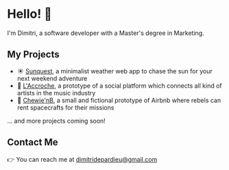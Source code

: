 <!---
dimitridepardieu/dimitridepardieu is a ✨ special ✨ repository because its `README.md` (this file) appears on your GitHub profile.
You can click the Preview link to take a look at your changes.
--->

# Hello! 👋

I'm Dimitri, a software developer with a Master's degree in Marketing.

## My Projects

- ☀ [Sunquest](https://github.com/dimitridepardieu/sunquest), a minimalist weather web app to chase the sun for your next weekend adventure
- 🎸 [L'Accroche](http://www.laccroche.me/), a prototype of a social platform which connects all kind of artists in the music industry
- 🚀 [Chewie'nB](https://github.com/Arnaud-Rigourd/chewienb), a small and fictional prototype of Airbnb where rebels can rent spacecrafts for their missions

... and more projects coming soon!

<!---
## Courses I've Attended

- Computer Programming at [Le Wagon Paris](https://www.linkedin.com/school/le-wagon/)
- Entrepreneurship / Marketing at [Burgundy School of Business](https://www.linkedin.com/school/burgundy-school-of-business/)
--->

## Contact Me

👉 You can reach me at dimitridepardieu@gmail.com

<!---
- 👋 Hi, I’m @dimitridepardieu
- 👀 I’m interested in ...
- 🌱 I’m currently learning ...
- 💞️ I’m looking to collaborate on ...
- 📫 How to reach me ...
--->

